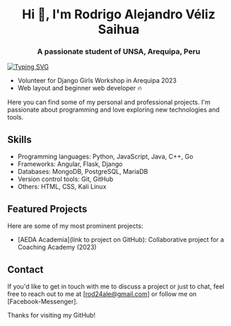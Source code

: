 <h1 align="center">Hi 👋, I'm Rodrigo Alejandro Véliz Saihua</h1>
<h3 align="center">A passionate student of UNSA, Arequipa, Peru</h3>
<a href="https://git.io/typing-svg"><img src="https://readme-typing-svg.demolab.com?font=Consolas&size=21&duration=4992&pause=1000&color=14DF0A&width=650&height=70&lines=How+big+would+you+dream%2C+if+you+knew+you+couldn't+fail%3F" alt="Typing SVG" /></a>

* Volunteer for Django Girls Workshop in Arequipa 2023
* Web layout and beginner web developer 🔥

Here you can find some of my personal and professional projects. I'm passionate about programming and love exploring new technologies and tools.

## Skills

- Programming languages: Python, JavaScript, Java, C++, Go
- Frameworks: Angular, Flask, Django
- Databases: MongoDB, PostgreSQL, MariaDB
- Version control tools: Git, GitHub
- Others: HTML, CSS, Kali Linux

## Featured Projects

Here are some of my most prominent projects:

- [AEDA Academia](link to project on GitHub): Collaborative project for a Coaching Academy (2023)

## Contact

If you'd like to get in touch with me to discuss a project or just to chat, feel free to reach out to me at [rod24ale@gmail.com] or follow me on [Facebook-Messenger].

Thanks for visiting my GitHub!
